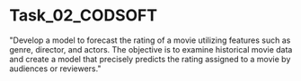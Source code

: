 # Task_02_CODSOFT
"Develop a model to forecast the rating of a movie utilizing features such as genre, director, and actors. The objective is to examine historical movie data and create a model that precisely predicts the rating assigned to a movie by audiences or reviewers."






